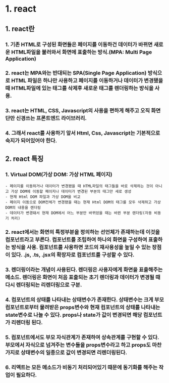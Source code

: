 # 1. react
## 1. react란
### 1. 기존 HTML로 구성된 화면들은 페이지를 이동하건 데이터가 바뀌면 새로운 HTML파일을 불러와서 화면에 표출하는 방식.(MPA: Multi Page Application)
### 2. react는 MPA와는 반대되는 SPA(Single Page Application) 방식으로 HTML 파일은 하나만 사용하고 페이지를 이동하거나 데이터가 변경됐을 때 HTML파일에 있는 태그를 삭제후 새로운 태그를 렌더링하는 방식을 사용.
### 3. react는 HTML, CSS, Javascript의 사용을 편하게 해주고 오직 화면단만 신경쓰는 프론트엔드 라이브러리.
### 4. 그래서 react를 사용하기 앞서 Html, Css, Javascript는 기본적으로 숙지가 되어있어야 한다.

## 2. react 특징
### 1. Virtual DOM(가상 DOM: 가상 HTML 페이지)
    - 페이지를 이동하거나 데이터가 변경됐을 때 HTML파일의 태그들을 바로 삭제하는 것이 아니고 가상 DOM에 이동할 페이지나 데이터가 변경된 부분의 태그만 새로 생성
    - 현재 Html DOM 파일과 가상 DOM을 비교
    - 페이지 이동으로 DOM전체가 변경됐을 때는 현재 Html DOM의 태그를 모두 삭제하고 가상 DOM의 내용을 렌더링
    - 데이터가 변경돼서 현재 DOM에서 어느 부분만 바뀌었을 때는 바뀐 부분 렌더링(자동 비동기 처리)
### 2. react에서는 화면의 특정부분을 정의하는 선언체가 존재하는데 이것을 컴포넌트라고 부른다. 컴포넌트를 조립하여 하나의 화면을 구성하여 표출하는 방식을 사용. 컴포넌트를 사용하면 코드의 재사용성을 높일 수 있는 장점이 있다. .js, .ts, .jsx의 확장자로 컴포넌트를 구성할 수 있다.
### 3. 렌더링이라는 개념이 사용된다. 렌더링은 사용자에게 화면을 표출해주는 메소드. 렌더링은 화면이 처음 표출되는 초기 렌더링과 데이터가 변경될 때 다시 렌더링되는 리렌더링으로 구분.
### 4. 컴포넌트의 상태를 나타내는 상태변수가 존재한다. 상태변수는 크게 부모 컴포넌트로부터 물려받은 props변수와 현재 컴포넌트의 상태를 나타내는 state변수로 나눌 수 있다. props나 state가 값이 변경되면 해당 컴포넌트가 리렌더링 된다.
### 5. 컴포넌트에서도 부모 자식관계가 존재하여 상속관계를 구현할 수 있다. 부모에서 자식으로 넘겨주는 변수들을 props변수라고 하고 props도 마찬가지로 상태변수의 일종으로 값이 변경되면 리렌더링된다.
### 6. 리액트는 모든 메소드가 비동기 처리되어있기 때문에 동기화를 해주는 작업이 필요하다.